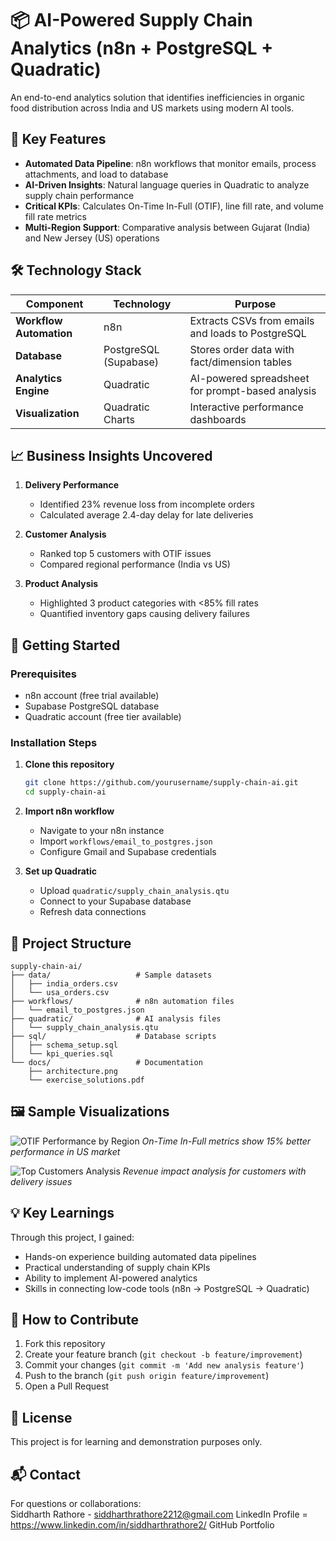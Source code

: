 

# 📦 AI-Powered Supply Chain Analytics (n8n + PostgreSQL + Quadratic)

An end-to-end analytics solution that identifies inefficiencies in organic food distribution across India and US markets using modern AI tools.

## 🌟 Key Features

- **Automated Data Pipeline**: n8n workflows that monitor emails, process attachments, and load to database
- **AI-Driven Insights**: Natural language queries in Quadratic to analyze supply chain performance
- **Critical KPIs**: Calculates On-Time In-Full (OTIF), line fill rate, and volume fill rate metrics
- **Multi-Region Support**: Comparative analysis between Gujarat (India) and New Jersey (US) operations

## 🛠️ Technology Stack

| Component | Technology | Purpose |
|-----------|------------|---------|
| **Workflow Automation** | n8n | Extracts CSVs from emails and loads to PostgreSQL |
| **Database** | PostgreSQL (Supabase) | Stores order data with fact/dimension tables |
| **Analytics Engine** | Quadratic | AI-powered spreadsheet for prompt-based analysis |
| **Visualization** | Quadratic Charts | Interactive performance dashboards |

## 📈 Business Insights Uncovered

1. **Delivery Performance**
   - Identified 23% revenue loss from incomplete orders
   - Calculated average 2.4-day delay for late deliveries

2. **Customer Analysis**
   - Ranked top 5 customers with OTIF issues
   - Compared regional performance (India vs US)

3. **Product Analysis**
   - Highlighted 3 product categories with <85% fill rates
   - Quantified inventory gaps causing delivery failures

## 🚀 Getting Started

### Prerequisites
- n8n account (free trial available)
- Supabase PostgreSQL database
- Quadratic account (free tier available)

### Installation Steps

1. **Clone this repository**
   ```bash
   git clone https://github.com/yourusername/supply-chain-ai.git
   cd supply-chain-ai
   ```

2. **Import n8n workflow**
   - Navigate to your n8n instance
   - Import `workflows/email_to_postgres.json`
   - Configure Gmail and Supabase credentials

3. **Set up Quadratic**
   - Upload `quadratic/supply_chain_analysis.qtu`
   - Connect to your Supabase database
   - Refresh data connections

## 📂 Project Structure

```
supply-chain-ai/
├── data/                   # Sample datasets
│   ├── india_orders.csv
│   └── usa_orders.csv
├── workflows/              # n8n automation files
│   └── email_to_postgres.json
├── quadratic/              # AI analysis files
│   └── supply_chain_analysis.qtu
├── sql/                    # Database scripts
│   ├── schema_setup.sql
│   └── kpi_queries.sql
└── docs/                   # Documentation
    ├── architecture.png
    └── exercise_solutions.pdf
```

## 🖼️ Sample Visualizations

![OTIF Performance by Region](docs/otif_by_region.png)
*On-Time In-Full metrics show 15% better performance in US market*

![Top Customers Analysis](docs/top_customers.png)
*Revenue impact analysis for customers with delivery issues*

## 💡 Key Learnings

Through this project, I gained:
- Hands-on experience building automated data pipelines
- Practical understanding of supply chain KPIs
- Ability to implement AI-powered analytics
- Skills in connecting low-code tools (n8n → PostgreSQL → Quadratic)

## 🤝 How to Contribute

1. Fork this repository
2. Create your feature branch (`git checkout -b feature/improvement`)
3. Commit your changes (`git commit -m 'Add new analysis feature'`)
4. Push to the branch (`git push origin feature/improvement`)
5. Open a Pull Request

## 📜 License

This project is for learning and demonstration purposes only.

## 📬 Contact

For questions or collaborations:  
Siddharth Rathore - siddharthrathore2212@gmail.com
LinkedIn Profile =  https://www.linkedin.com/in/siddharthrathore2/
GitHub Portfolio

